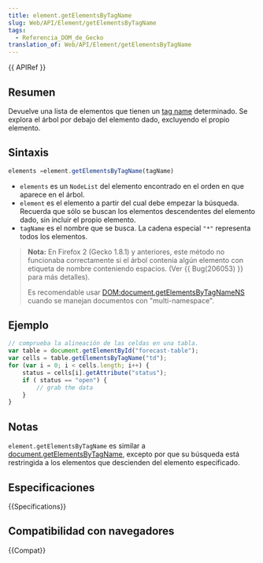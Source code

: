 ```yaml
---
title: element.getElementsByTagName
slug: Web/API/Element/getElementsByTagName
tags:
  - Referencia_DOM_de_Gecko
translation_of: Web/API/Element/getElementsByTagName
---
```

{{ APIRef }}

## Resumen

Devuelve una lista de elementos que tienen un [tag name](es/DOM/element.tagName) determinado. Se explora el árbol por debajo del elemento dado, excluyendo el propio elemento.

## Sintaxis

```js
elements =element.getElementsByTagName(tagName)
```

- `elements` es un `NodeList` del elemento encontrado en el orden en que aparece en el árbol.
- `element` es el elemento a partir del cual debe empezar la búsqueda. Recuerda que sólo se buscan los elementos descendentes del elemento dado, sin incluir el propio elemento.
- `tagName` es el nombre que se busca. La cadena especial `"*"` representa todos los elementos.

> **Nota:** En Firefox 2 (Gecko 1.8.1) y anteriores, este método no funcionaba correctamente si el árbol contenía algún elemento con etiqueta de nombre conteniendo espacios. (Ver {{ Bug(206053) }} para más detalles).
>
> Es recomendable usar [DOM:document.getElementsByTagNameNS](es/DOM/document.getElementsByTagNameNS) cuando se manejan documentos con "multi-namespace".

## Ejemplo

```js
// comprueba la alineación de las celdas en una tabla.
var table = document.getElementById("forecast-table");
var cells = table.getElementsByTagName("td");
for (var i = 0; i < cells.length; i++) {
    status = cells[i].getAttribute("status");
    if ( status == "open") {
        // grab the data
    }
}
```

## Notas

`element.getElementsByTagName` es similar a [document.getElementsByTagName](es/DOM/document.getElementsByTagName), excepto por que su búsqueda está restringida a los elementos que descienden del elemento especificado.

## Especificaciones

{{Specifications}}

## Compatibilidad con navegadores

{{Compat}}
